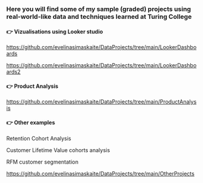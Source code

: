 ### Here you will find some of my sample (graded) projects using real-world-like data and techniques learned at Turing College

#### :point_right: Vizualisations using Looker studio
  
  https://github.com/evelinasimaskaite/DataProjects/tree/main/LookerDashboards
  
  https://github.com/evelinasimaskaite/DataProjects/tree/main/LookerDashboards2
  
#### :point_right: Product Analysis
  
  https://github.com/evelinasimaskaite/DataProjects/tree/main/ProductAnalysis
  
#### :point_right: Other examples

   Retention Cohort Analysis
   
   Customer Lifetime Value cohorts analysis
   
   RFM customer segmentation 
  
  https://github.com/evelinasimaskaite/DataProjects/tree/main/OtherProjects

